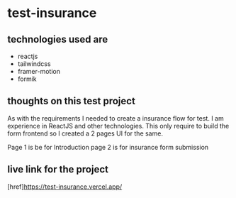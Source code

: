 # test-insurance

## technologies used are
- reactjs
- tailwindcss
- framer-motion
- formik

## thoughts on this test project
As with the requirements I needed to create a insurance flow for test. I am experience in ReactJS and other technologies.
This only require to build the form frontend so I created a 2 pages UI for the same.

Page 1 is be for Introduction 
page 2 is for insurance form submission

## live link for the project
[href]https://test-insurance.vercel.app/